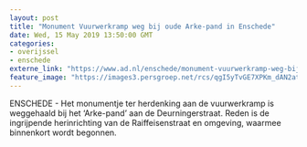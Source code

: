 ```yaml
---
layout: post
title: "Monument Vuurwerkramp weg bij oude Arke-pand in Enschede"
date: Wed, 15 May 2019 13:50:00 GMT
categories: 
- overijssel 
- enschede 
externe_link: "https://www.ad.nl/enschede/monument-vuurwerkramp-weg-bij-oude-arke-pand-in-enschede~a773d687/"
feature_image: "https://images3.persgroep.net/rcs/qgI5yTvGE7XPKm_dAN2atL6jZdc/diocontent/135745986/_fitwidth/400/?appId=21791a8992982cd8da851550a453bd7f&quality=0.7"
---
```


ENSCHEDE - Het monumentje ter herdenking aan de vuurwerkramp is weggehaald bij het ‘Arke-pand’ aan de Deurningerstraat. Reden is de ingrijpende herinrichting van de Raiffeisenstraat en omgeving, waarmee binnenkort wordt begonnen.
